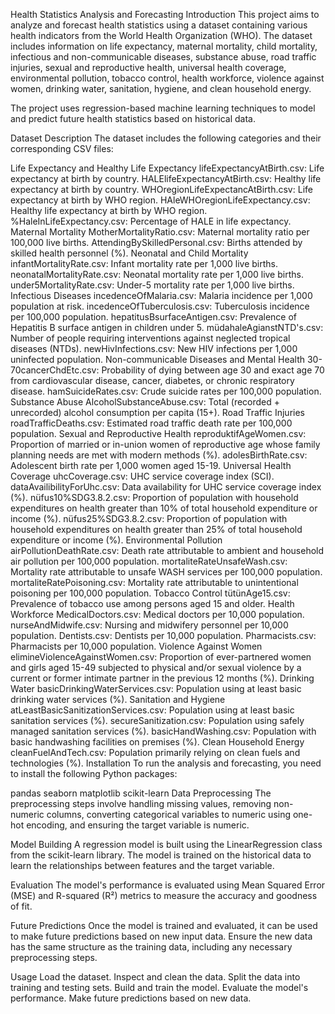 Health Statistics Analysis and Forecasting
Introduction
This project aims to analyze and forecast health statistics using a dataset containing various health indicators from the World Health Organization (WHO). The dataset includes information on life expectancy, maternal mortality, child mortality, infectious and non-communicable diseases, substance abuse, road traffic injuries, sexual and reproductive health, universal health coverage, environmental pollution, tobacco control, health workforce, violence against women, drinking water, sanitation, hygiene, and clean household energy.

The project uses regression-based machine learning techniques to model and predict future health statistics based on historical data.

Dataset Description
The dataset includes the following categories and their corresponding CSV files:

Life Expectancy and Healthy Life Expectancy
lifeExpectancyAtBirth.csv: Life expectancy at birth by country.
HALElifeExpectancyAtBirth.csv: Healthy life expectancy at birth by country.
WHOregionLifeExpectancAtBirth.csv: Life expectancy at birth by WHO region.
HAleWHOregionLifeExpectancy.csv: Healthy life expectancy at birth by WHO region.
%HaleInLifeExpectancy.csv: Percentage of HALE in life expectancy.
Maternal Mortality
MotherMortalityRatio.csv: Maternal mortality ratio per 100,000 live births.
AttendingBySkilledPersonal.csv: Births attended by skilled health personnel (%).
Neonatal and Child Mortality
infantMortalityRate.csv: Infant mortality rate per 1,000 live births.
neonatalMortalityRate.csv: Neonatal mortality rate per 1,000 live births.
under5MortalityRate.csv: Under-5 mortality rate per 1,000 live births.
Infectious Diseases
incedenceOfMalaria.csv: Malaria incidence per 1,000 population at risk.
incedenceOfTuberculosis.csv: Tuberculosis incidence per 100,000 population.
hepatitusBsurfaceAntigen.csv: Prevalence of Hepatitis B surface antigen in children under 5.
müdahaleAgianstNTD's.csv: Number of people requiring interventions against neglected tropical diseases (NTDs).
newHivInfections.csv: New HIV infections per 1,000 uninfected population.
Non-communicable Diseases and Mental Health
30-70cancerChdEtc.csv: Probability of dying between age 30 and exact age 70 from cardiovascular disease, cancer, diabetes, or chronic respiratory disease.
hamSuicideRates.csv: Crude suicide rates per 100,000 population.
Substance Abuse
AlcoholSubstanceAbuse.csv: Total (recorded + unrecorded) alcohol consumption per capita (15+).
Road Traffic Injuries
roadTrafficDeaths.csv: Estimated road traffic death rate per 100,000 population.
Sexual and Reproductive Health
reproduktifAgeWomen.csv: Proportion of married or in-union women of reproductive age whose family planning needs are met with modern methods (%).
adolesBirthRate.csv: Adolescent birth rate per 1,000 women aged 15-19.
Universal Health Coverage
uhcCoverage.csv: UHC service coverage index (SCI).
dataAvailibilityForUhc.csv: Data availability for UHC service coverage index (%).
nüfus10%SDG3.8.2.csv: Proportion of population with household expenditures on health greater than 10% of total household expenditure or income (%).
nüfus25%SDG3.8.2.csv: Proportion of population with household expenditures on health greater than 25% of total household expenditure or income (%).
Environmental Pollution
airPollutionDeathRate.csv: Death rate attributable to ambient and household air pollution per 100,000 population.
mortaliteRateUnsafeWash.csv: Mortality rate attributable to unsafe WASH services per 100,000 population.
mortaliteRatePoisoning.csv: Mortality rate attributable to unintentional poisoning per 100,000 population.
Tobacco Control
tütünAge15.csv: Prevalence of tobacco use among persons aged 15 and older.
Health Workforce
MedicalDoctors.csv: Medical doctors per 10,000 population.
nurseAndMidwife.csv: Nursing and midwifery personnel per 10,000 population.
Dentists.csv: Dentists per 10,000 population.
Pharmacists.csv: Pharmacists per 10,000 population.
Violence Against Women
elimineViolenceAgainstWomen.csv: Proportion of ever-partnered women and girls aged 15-49 subjected to physical and/or sexual violence by a current or former intimate partner in the previous 12 months (%).
Drinking Water
basicDrinkingWaterServices.csv: Population using at least basic drinking water services (%).
Sanitation and Hygiene
atLeastBasicSanitizationServices.csv: Population using at least basic sanitation services (%).
secureSanitization.csv: Population using safely managed sanitation services (%).
basicHandWashing.csv: Population with basic handwashing facilities on premises (%).
Clean Household Energy
cleanFuelAndTech.csv: Population primarily relying on clean fuels and technologies (%).
Installation
To run the analysis and forecasting, you need to install the following Python packages:

pandas
seaborn
matplotlib
scikit-learn
Data Preprocessing
The preprocessing steps involve handling missing values, removing non-numeric columns, converting categorical variables to numeric using one-hot encoding, and ensuring the target variable is numeric.

Model Building
A regression model is built using the LinearRegression class from the scikit-learn library. The model is trained on the historical data to learn the relationships between features and the target variable.

Evaluation
The model's performance is evaluated using Mean Squared Error (MSE) and R-squared (R²) metrics to measure the accuracy and goodness of fit.

Future Predictions
Once the model is trained and evaluated, it can be used to make future predictions based on new input data. Ensure the new data has the same structure as the training data, including any necessary preprocessing steps.

Usage
Load the dataset.
Inspect and clean the data.
Split the data into training and testing sets.
Build and train the model.
Evaluate the model's performance.
Make future predictions based on new data.
